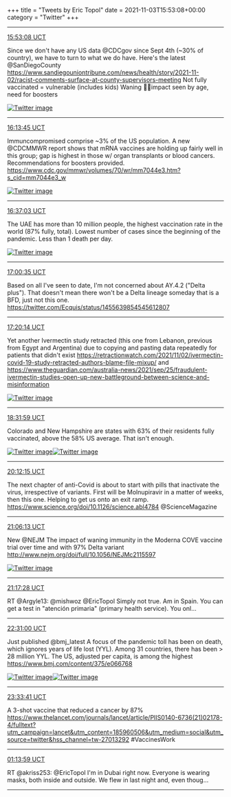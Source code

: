 +++
title = "Tweets by Eric Topol" 
date = 2021-11-03T15:53:08+00:00
category = "Twitter"
+++


---

<a href="https://twitter.com/erictopol/status/1455926023866892290" target="_blank" rel="noreferer">15:53:08 UCT</a>

Since we don't have any US data @CDCgov since Sept 4th (~30% of country), we have to turn to what we do have. Here's the latest @SanDiegoCounty 
https://www.sandiegouniontribune.com/news/health/story/2021-11-02/racist-comments-surface-at-county-supervisors-meeting
Not fully vaccinated = vulnerable (includes kids)
Waning 💉💉impact seen by age, need for boosters 

<a href="FDR8TovVUAMUSB3.jpg"  ><img src="FDR8TovVUAMUSB3.jpg" alt="Twitter image" ></img></a>

---

<a href="https://twitter.com/erictopol/status/1455931213785362440" target="_blank" rel="noreferer">16:13:45 UCT</a>

Immuncompromised comprise ~3% of the US population. A new @CDCMMWR report shows that mRNA vaccines are holding up fairly well in this group; gap is highest in those w/ organ transplants or blood cancers. Recommendations for boosters provided. https://www.cdc.gov/mmwr/volumes/70/wr/mm7044e3.htm?s_cid=mm7044e3_w 

<a href="FDSAkuoUUAYVY-_.jpg"  ><img src="FDSAkuoUUAYVY-_.jpg" alt="Twitter image" ></img></a>

---

<a href="https://twitter.com/erictopol/status/1455937075853754369" target="_blank" rel="noreferer">16:37:03 UCT</a>

The UAE has more than 10 million people, the highest vaccination rate in the world (87% fully, total). Lowest number of cases since the beginning of the pandemic. Less than 1 death per day. 

<a href="FDSGcVuVUAAuTfD.jpg"  ><img src="FDSGcVuVUAAuTfD.jpg" alt="Twitter image" ></img></a>

---

<a href="https://twitter.com/erictopol/status/1455942997808279554" target="_blank" rel="noreferer">17:00:35 UCT</a>

Based on all I've seen to date, I'm not concerned about AY.4.2 ("Delta plus"). That doesn't mean there won't be a Delta lineage someday that is a BFD, just not this one. https://twitter.com/Ecquis/status/1455639854545612807



---

<a href="https://twitter.com/erictopol/status/1455947944218148868" target="_blank" rel="noreferer">17:20:14 UCT</a>

Yet another Ivermectin study retracted (this one from Lebanon, previous from Egypt and Argentina) due to copying and pasting data repeatedly for patients that didn't exist
https://retractionwatch.com/2021/11/02/ivermectin-covid-19-study-retracted-authors-blame-file-mixup/
and
https://www.theguardian.com/australia-news/2021/sep/25/fraudulent-ivermectin-studies-open-up-new-battleground-between-science-and-misinformation 

<a href="FDSPec0UYAQLpP4.jpg"  ><img src="FDSPec0UYAQLpP4.jpg" alt="Twitter image" ></img></a>

---

<a href="https://twitter.com/erictopol/status/1455966000877236224" target="_blank" rel="noreferer">18:31:59 UCT</a>

Colorado and New Hampshire are states with 63% of their residents fully vaccinated, above the 58% US average. That isn't enough. 

<a href="FDSgfs4UcAMw-dV.jpg"  ><img src="FDSgfs4UcAMw-dV.jpg" alt="Twitter image" ></img></a><a href="FDShL2JUUAIdAfO.jpg"  ><img src="FDShL2JUUAIdAfO.jpg" alt="Twitter image" ></img></a>

---

<a href="https://twitter.com/erictopol/status/1455991232493068291" target="_blank" rel="noreferer">20:12:15 UCT</a>

The next chapter of anti-Covid is about to start with pills that inactivate the virus, irrespective of variants. First will be Molnupiravir in a matter of weeks, then this one.
Helping to get us onto an exit ramp. https://www.science.org/doi/10.1126/science.abl4784
@ScienceMagazine



---

<a href="https://twitter.com/erictopol/status/1456004814928695297" target="_blank" rel="noreferer">21:06:13 UCT</a>

New @NEJM 
The impact of waning immunity in the Moderna COVE vaccine trial over time and with 97% Delta variant http://www.nejm.org/doi/full/10.1056/NEJMc2115597 

<a href="FDTCbYxVEAMxrLl.jpg"  ><img src="FDTCbYxVEAMxrLl.jpg" alt="Twitter image" ></img></a>

---

<a href="https://twitter.com/erictopol/status/1456007646297804803" target="_blank" rel="noreferer">21:17:28 UCT</a>

RT @Argyle13: @mishwoz @EricTopol Simply not true. Am in Spain. You can get a test in "atención primaria" (primary health service). You onl…



---

<a href="https://twitter.com/erictopol/status/1456026149180563464" target="_blank" rel="noreferer">22:31:00 UCT</a>

Just published  @bmj_latest 
A focus of the pandemic toll has been on death, which ignores years of life lost (YYL). Among 31 countries, there has been &gt; 28 million YYL. The US, adjusted per capita, is among the highest
https://www.bmj.com/content/375/e066768 

<a href="FDTI71tUYAUXULh.jpg"  ><img src="FDTI71tUYAUXULh.jpg" alt="Twitter image" ></img></a><a href="FDTJEIyVIAMzNIF.jpg"  ><img src="FDTJEIyVIAMzNIF.jpg" alt="Twitter image" ></img></a>

---

<a href="https://twitter.com/erictopol/status/1456041925337751552" target="_blank" rel="noreferer">23:33:41 UCT</a>

A 3-shot vaccine that reduced a cancer by 87%
https://www.thelancet.com/journals/lancet/article/PIIS0140-6736(21)02178-4/fulltext?utm_campaign=lancet&utm_content=185960506&utm_medium=social&utm_source=twitter&hss_channel=tw-27013292 #VaccinesWork



---

<a href="https://twitter.com/erictopol/status/1456067164750839811" target="_blank" rel="noreferer">01:13:59 UCT</a>

RT @akriss253: @EricTopol I'm in Dubai right now. Everyone is wearing masks, both inside and outside. We flew in last night and, even thoug…



---